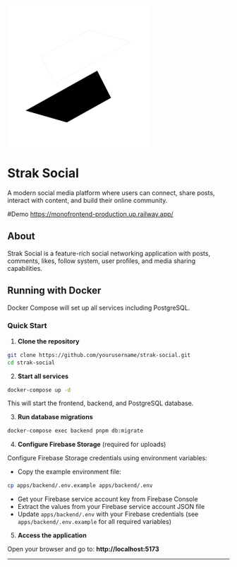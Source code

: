 ![Strak Logo](./assets/Strak_Logo.png)

# Strak Social

A modern social media platform where users can connect, share posts, interact with content, and build their online community.

#Demo
https://monofrontend-production.up.railway.app/

## About

Strak Social is a feature-rich social networking application with posts, comments, likes, follow system, user profiles, and media sharing capabilities.

## Running with Docker

Docker Compose will set up all services including PostgreSQL.

### Quick Start

1. **Clone the repository**

```bash
git clone https://github.com/yourusername/strak-social.git
cd strak-social
```

2. **Start all services**

```bash
docker-compose up -d
```

This will start the frontend, backend, and PostgreSQL database.

3. **Run database migrations**

```bash
docker-compose exec backend pnpm db:migrate
```

4. **Configure Firebase Storage** (required for uploads)

Configure Firebase Storage credentials using environment variables:

- Copy the example environment file:
```bash
cp apps/backend/.env.example apps/backend/.env
```

- Get your Firebase service account key from Firebase Console
- Extract the values from your Firebase service account JSON file
- Update `apps/backend/.env` with your Firebase credentials (see `apps/backend/.env.example` for all required variables)

5. **Access the application**

Open your browser and go to: **http://localhost:5173**

---

